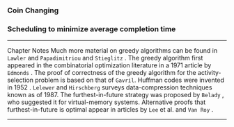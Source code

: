 ### Coin Changing

### Scheduling to minimize average completion time

___
Chapter Notes
Much more material on greedy algorithms can be found in `Lawler` and `Papadimitriou` and `Stieglitz` . The greedy algorithm first appeared in the combinatorial optimization literature in a 1971 article by `Edmonds` . The proof of correctness of the greedy algorithm for the activity-selection problem is based on that of `Gavril`. Huffman codes were invented in 1952 . `Lelewer` and `Hirschberg`  surveys data-compression techniques known as of 1987. The furthest-in-future strategy was proposed by `Belady` , who suggested it for virtual-memory systems. Alternative proofs that furthest-in-future is optimal appear in articles by `Lee` et al. and `Van Roy` .
___